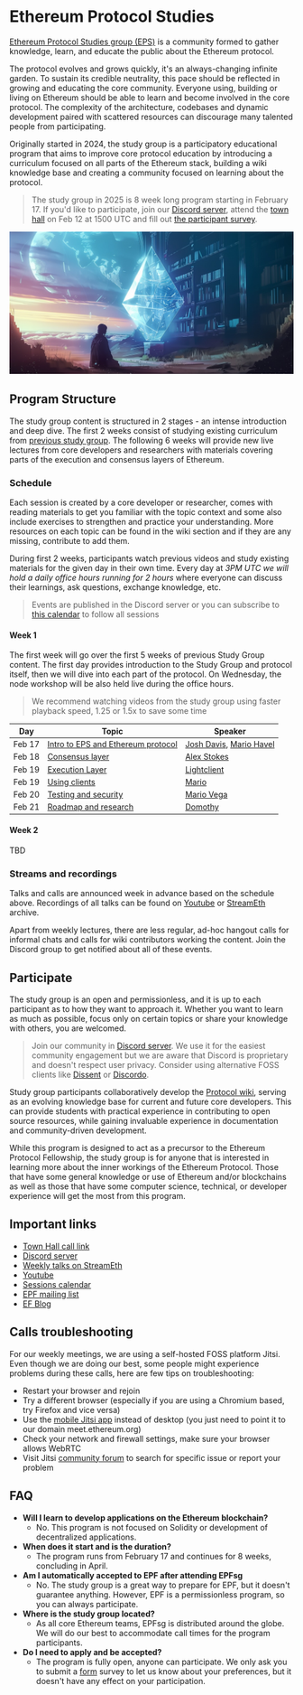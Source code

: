 # Ethereum Protocol Studies

[Ethereum Protocol Studies group (EPS)](https://blog.ethereum.org/2025/02/05/ethereum-protocol-studies) is a community formed to gather knowledge, learn, and educate the public about the Ethereum protocol. 

The protocol evolves and grows quickly, it's an always-changing infinite garden. To sustain its credible neutrality, this pace should be reflected in growing and educating the core community. Everyone using, building or living on Ethereum should be able to learn and become involved in the core protocol. The complexity of the architecture, codebases and dynamic development paired with scattered resources can discourage many talented people from participating.

Originally started in 2024, the study group is a participatory educational program that aims to improve core protocol education by introducing a curriculum focused on all parts of the Ethereum stack, building a wiki knowledge base and creating a community focused on learning about the protocol.

> The study group in 2025 is 8 week long program starting in February 17. If you'd like to participate, join our [Discord server](https://discord.gg/8RPnPGEQtJ), attend the [town hall](https://bordel.wtf/epstownhall25.ics) on Feb 12 at 1500 UTC and fill out [the participant survey](https://forms.gle/G5V95qyGV8uMjKGcA).

![Ethereum Protocol Studies](https://raw.githubusercontent.com/eth-protocol-fellows/protocol-studies/376d1fca6907d2796da0a7876703b525ef528727/docs/images/EPS2-1080.jpg)

## Program Structure

The study group content is structured in 2 stages - an intense introduction and deep dive. The first 2 weeks consist of studying existing curriculum from [previous study group](/eps/SG2024.md). The following 6 weeks will provide new live lectures from core developers and researchers with materials covering parts of the execution and consensus layers of Ethereum. 

### Schedule


Each session is created by a core developer or researcher, comes with reading materials to get you familiar with the topic context and some also include exercises to strengthen and practice your understanding. More resources on each topic can be found in the wiki section and if they are any missing, contribute to add them. 

During first 2 weeks, participants watch previous videos and study existing materials for the given day in their own time. Every day at _3PM UTC we will hold a daily office hours running for 2 hours_ where everyone can discuss their learnings, ask questions, exchange knowledge, etc. 

> Events are published in the Discord server or you can subscribe to [this calendar](https://calendar.google.com/calendar/u/0?cid=Y18xY2RhMjMxNzc5NmI4NDgzZTliMjBhMGVjZTFkMDFhZWFkN2U1ZTY3N2IxNjVhOGUzZTJlMjQ3ZTQ0M2UwODhkQGdyb3VwLmNhbGVuZGFyLmdvb2dsZS5jb20) to follow all sessions

#### Week 1

The first week will go over the first 5 weeks of previous Study Group content. The first day provides introduction to the Study Group and protocol itself, then we will dive into each part of the protocol. On Wednesday, the node workshop will be also held live during the office hours. 

> We recommend watching videos from the study group using faster playback speed, 1.25 or 1.5x to save some time

| Day    | Topic                                               | Speaker                                                                                          |
| ------ | --------------------------------------------------- | ------------------------------------------------------------------------------------------------ |
| Feb 17 | [Intro to EPS and Ethereum protocol](/eps/week1.md) | [Josh Davis](https://github.com/JoshDavisLight), [Mario Havel](https://github.com/taxmeifyoucan) |
| Feb 18 | [Consensus layer](/eps/week3.md)                    | [Alex Stokes](https://github.com/ralexstokes)                                                    |
| Feb 19 | [Execution Layer](/eps/week2.md)                    | [Lightclient](https://github.com/lightclient)                                                    |
| Feb 19 | [Using clients](/eps/node_workshop.md)              | [Mario](https://github.com/taxmeifyoucan)                                                        |
| Feb 20 | [Testing and security](/eps/week4.md)               | [Mario Vega](https://github.com/marioevz)                                                        |
| Feb 21 | [Roadmap and research](/eps/week5p.md)              | [Domothy](https://github.com/domothyb)                                                           |

#### Week 2

TBD 
          
### Streams and recordings

Talks and calls are announced week in advance based on the schedule above. Recordings of all talks can be found on [Youtube](https://www.youtube.com/@ethprotocolfellows) or [StreamEth](https://streameth.org/archive?organization=ethereum_protocol_fellowship) archive. 

Apart from weekly lectures, there are less regular, ad-hoc hangout calls for informal chats and calls for wiki contributors working the content. Join the Discord group to get notified about all of these events.

## Participate

The study group is an open and permissionless, and it is up to each participant as to how they want to approach it. Whether you want to learn as much as possible, focus only on certain topics or share your knowledge with others, you are welcomed. 

> Join our community in [Discord server](https://discord.gg/8RPnPGEQtJ). We use it for the easiest community engagement but we are aware that Discord is proprietary and doesn't respect user privacy. Consider using alternative FOSS clients like [Dissent](https://github.com/diamondburned/dissent) or [Discordo](https://github.com/ayn2op/discordo).

Study group participants collaboratively develop the [Protocol wiki](/wiki/wiki-intro.md), serving as an evolving knowledge base for current and future core developers. This can provide students with practical experience in contributing to open source resources, while gaining invaluable experience in documentation and community-driven development.

While this program is designed to act as a precursor to the Ethereum Protocol Fellowship, the study group is for anyone that is interested in learning more about the inner workings of the Ethereum Protocol. Those that have some general knowledge or use of Ethereum and/or blockchains as well as those that have some computer science, technical, or developer experience will get the most from this program.

## Important links

- [Town Hall call link](https://meet.ethereum.org/eps-town-hall-25)
- [Discord server](https://discord.gg/8RPnPGEQtJ)
- [Weekly talks on StreamEth](https://streameth.org/65cf97e702e803dbd57d823f/epf_study_group)
- [Youtube](https://www.youtube.com/@ethprotocolfellows)
- [Sessions calendar](https://calendar.google.com/calendar/u/0?cid=Y18xY2RhMjMxNzc5NmI4NDgzZTliMjBhMGVjZTFkMDFhZWFkN2U1ZTY3N2IxNjVhOGUzZTJlMjQ3ZTQ0M2UwODhkQGdyb3VwLmNhbGVuZGFyLmdvb2dsZS5jb20) 
- [EPF mailing list](https://groups.google.com/a/ethereum.org/g/protocol-fellowship-group)
- [EF Blog](https://blog.ethereum.org)

## Calls troubleshooting

For our weekly meetings, we are using a self-hosted FOSS platform Jitsi. Even though we are doing our best, some people might experience problems during these calls, here are few tips on troubleshooting:

- Restart your browser and rejoin
- Try a different browser (especially if you are using a Chromium based, try Firefox and vice versa)
- Use the [mobile Jitsi app](https://jitsi.org/downloads/) instead of desktop (you just need to point it to our domain meet.ethereum.org)
- Check your network and firewall settings, make sure your browser allows WebRTC
- Visit Jitsi [community forum](https://community.jitsi.org/) to search for specific issue or report your problem

## FAQ

- **Will I learn to develop applications on the Ethereum blockchain?**
    - No. This program is not focused on Solidity or development of decentralized applications. 
- **When does it start and is the duration?**
    - The program runs from February 17 and continues for 8 weeks, concluding in April.
- **Am I automatically accepted to EPF after attending EPFsg**
    - No. The study group is a great way to prepare for EPF, but it doesn't guarantee anything. However, EPF is a permissionless program, so you can always participate. 
- **Where is the study group located?**
    - As all core Ethereum teams, EPFsg is distributed around the globe. We will do our best to accommodate call times for the program participants.
- **Do I need to apply and be accepted?**
    - The program is fully open, anyone can participate. We only ask you to submit a [form](https://forms.gle/G5V95qyGV8uMjKGcA) survey to let us know about your preferences, but it doesn't have any effect on your participation. 
